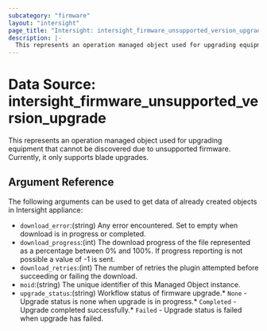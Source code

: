 ```yaml
---
subcategory: "firmware"
layout: "intersight"
page_title: "Intersight: intersight_firmware_unsupported_version_upgrade"
description: |-
  This represents an operation managed object used for upgrading equipment that cannot be discovered due to unsupported firmware. Currently, it only supports blade upgrades.
---
```


# Data Source: intersight_firmware_unsupported_version_upgrade
This represents an operation managed object used for upgrading equipment that cannot be discovered due to unsupported firmware. Currently, it only supports blade upgrades.
## Argument Reference
The following arguments can be used to get data of already created objects in Intersight appliance:
* `download_error`:(string) Any error encountered. Set to empty when download is in progress or completed. 
* `download_progress`:(int) The download progress of the file represented as a percentage between 0% and 100%. If progress reporting is not possible a value of -1 is sent. 
* `download_retries`:(int) The number of retries the plugin attempted before succeeding or failing the download. 
* `moid`:(string) The unique identifier of this Managed Object instance. 
* `upgrade_status`:(string) Workflow status of firmware upgrade.* `None` - Upgrade status is none when upgrade is in progress.* `Completed` - Upgrade completed successfully.* `Failed` - Upgrade status is failed when upgrade has failed. 
